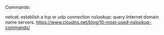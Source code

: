 Commands:

netcat: establish a tcp or udp connection
nslookup: query Internet domain name servers. https://www.cloudns.net/blog/10-most-used-nslookup-commands/
